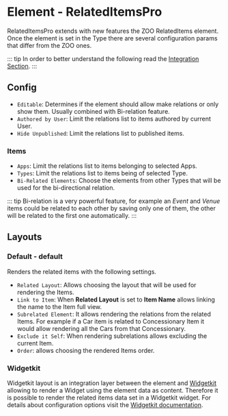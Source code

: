 # Element - RelatedItemsPro

RelatedItemsPro extends with new features the ZOO RelatedItems element. Once the element is set in the Type there are several configuration params that differ from the ZOO ones.

::: tip
In order to better understand the following read the [Integration Section](./integration.html).
:::

## Config

- `Editable`: Determines if the element should allow make relations or only show them. Usually combined with Bi-relation feature.
- `Authored by User`: Limit the relations list to items authored by current User.
- `Hide Unpublished`: Limit the relations list to published items.

### Items

- `Apps`: Limit the relations list to items belonging to selected Apps.
- `Types`: Limit the relations list to items being of selected Type.
- `Bi-Related Elements`: Choose the elements from other Types that will be used for the bi-directional relation.

::: tip
Bi-relation is a very powerful feature, for example an _Event_ and _Venue_ items could be related to each other by saving only one of them, the other will be related to the first one automatically.
:::

## Layouts

### Default - default

Renders the related items with the following settings.

- `Related Layout`: Allows choosing the layout that will be used for rendering the Items.
- `Link to Item`: When **Related Layout** is set to **Item Name** allows linking the name to the Item full view.
- `Subrelated Element`: It allows rendering the relations from the related Items. For example if a Car item is related to Concessionary Item it would allow rendering all the Cars from that Concessionary.
- `Exclude it Self`: When rendering subrelations allows excluding the current Item.
- `Order`: allows choosing the rendered Items order.

### Widgetkit

Widgetkit layout is an integration layer between the element and [Widgetkit](http://yootheme.com/widgetkit) allowing to render a Widget using the element data as content. Therefore it is possible to render the related items data set in a Widgetkit widget. For details about configuration options visit the [Widgetkit documentation](https://yootheme.com/support/widgetkit/).
